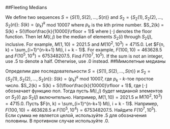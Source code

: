 ##Fleeting Medians

We define two sequences $S = \{S(1), S(2), ..., S(n)\}$ and $S_2 = \{S_2(1), S_2(2), ..., S_2(n)\}$:
$S(k) = (p_k)^k$ mod $10007$ where $p_k$ is the $k$th prime number.
$S_2(k) = S(k) + S(\lfloor\frac{k}{10000}\rfloor + 1)$ where $\lfloor \cdot \rfloor$ denotes the floor function.
Then let $M(i, j)$ be the median of elements $S_2(i)$ through $S_2(j)$, inclusive. For example, $M(1, 10) = 2021.5$ and $M(10^2, 10^3) = 4715.0$.
Let $F(n, k) = \sum_{i=1}^{n-k+1} M(i, i + k - 1)$. For example, $F(100, 10) = 463628.5$ and $F(10^5, 10^4) = 675348207.5$.
Find $F(10^7, 10^5)$. If the sum is not an integer, use $.5$ to denote a half. Otherwise, use $.0$ instead.
##Мимолетные медианы

Определим две последовательности $S = \{S(1), S(2), ..., S(n)\}$ и $S_2 = \{S_2(1), S_2(2), ..., S_2(n)\}$:
$S(k) = (p_k)^k$ mod $10007$, где $p_k$ - $k$-тое простое число.
$S_2(k) = S(k) + S(\lfloor\frac{k}{10000}\rfloor + 1)$, где $\lfloor \cdot \rfloor$ обозначает функцию пол.
Тогда пусть $M(i, j)$ будет медианой элементов от $S_2(i)$ до $S_2(j)$ включительно. Например, $M(1, 10) = 2021.5$ и $M(10^2, 10^3) = 4715.0$.
Пусть $F(n, k) = \sum_{i=1}^{n-k+1} M(i, i + k - 1)$. Например, $F(100, 10) = 463628.5$ и $F(10^5, 10^4) = 675348207.5$.
Найдите $F(10^7, 10^5)$. Если сумма не является целой, используйте $.5$ для обозначения половины. В противном случае используйте $.0$.
